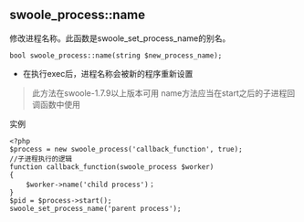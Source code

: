 ## swoole_process::name
修改进程名称。此函数是swoole_set_process_name的别名。
    
~~~
bool swoole_process::name(string $new_process_name);
~~~
* 在执行exec后，进程名称会被新的程序重新设置

> 此方法在swoole-1.7.9以上版本可用
> name方法应当在start之后的子进程回调函数中使用

实例
    
~~~
<?php
$process = new swoole_process('callback_function', true);
//子进程执行的逻辑
function callback_function(swoole_process $worker)
{
    $worker->name('child process')；
}
$pid = $process->start();
swoole_set_process_name('parent process');
~~~